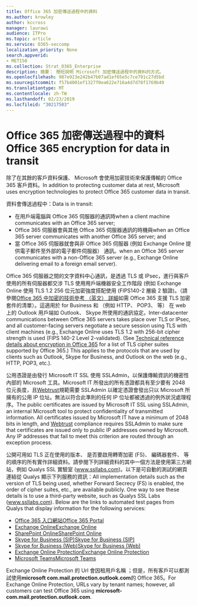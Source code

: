 ```yaml
---
title: Office 365 加密傳送過程中的資料
ms.author: krowley
author: kccross
manager: laurawi
audience: ITPro
ms.topic: article
ms.service: O365-seccomp
localization_priority: None
search.appverid:
- MET150
ms.collection: Strat_O365_Enterprise
description: 摘要： 簡短說明 Microsoft 加密傳送過程中的資料的方式。
ms.openlocfilehash: 987e923e242b47b07ad1ef65e5c7ce791c27d5bd
ms.sourcegitcommit: f57b4001ef1327f0ea622e716a4d7d78f1769b49
ms.translationtype: MT
ms.contentlocale: zh-TW
ms.lasthandoff: 02/23/2019
ms.locfileid: "30217503"
---
```

# <a name="office-365-encryption-for-data-in-transit"></a><span data-ttu-id="1edc3-103">Office 365 加密傳送過程中的資料</span><span class="sxs-lookup"><span data-stu-id="1edc3-103">Office 365 encryption for data in transit</span></span>

<span data-ttu-id="1edc3-104">除了在其餘的客戶資料保護、 Microsoft 會使用加密技術來保護傳輸的 Office 365 客戶資料。</span><span class="sxs-lookup"><span data-stu-id="1edc3-104">In addition to protecting customer data at rest, Microsoft uses encryption technologies to protect Office 365 customer data in transit.</span></span> 

<span data-ttu-id="1edc3-105">資料會傳送過程中：</span><span class="sxs-lookup"><span data-stu-id="1edc3-105">Data is in transit:</span></span>
- <span data-ttu-id="1edc3-106">在用戶端電腦與 Office 365 伺服器的通訊時</span><span class="sxs-lookup"><span data-stu-id="1edc3-106">when a client machine communicates with an Office 365 server;</span></span>
- <span data-ttu-id="1edc3-107">Office 365 伺服器會與其他 Office 365 伺服器通訊的時機與</span><span class="sxs-lookup"><span data-stu-id="1edc3-107">when an Office 365 server communicates with another Office 365 server; and</span></span>
- <span data-ttu-id="1edc3-108">當 Office 365 伺服器就會與非 Office 365 伺服器 (例如 Exchange Online 提供電子郵件至外部的電子郵件伺服器） 通訊。</span><span class="sxs-lookup"><span data-stu-id="1edc3-108">when an Office 365 server communicates with a non-Office 365 server (e.g., Exchange Online delivering email to a foreign email server).</span></span>

<span data-ttu-id="1edc3-p101">Office 365 伺服器之間的文字資料中心通訊，是透過 TLS 或 IPsec，進行與客戶使用的所有伺服器都交涉 TLS 使用用戶端機器安全工作階段 (例如 Exchange Online 使用 TLS 1.2 256 位元加密強度搭配使用 (FIPS140-2 層級 2 驗證)。（請參閱[Office 365 中加密的技術參考 （英文） 詳細](https://support.office.com/article/Technical-reference-details-about-encryption-in-Office-365-862CBE93-4268-4EF9-BA79-277545ECF221)如需 Office 365 支援 TLS 加密套件的清單）。這適用於 for Business 和 （例如 HTTP、 POP3、 等） 在 web 上的 Outlook 用戶端如 Outlook、 Skype 所使用的通訊協定。</span><span class="sxs-lookup"><span data-stu-id="1edc3-p101">Inter-datacenter communications between Office 365 servers takes place over TLS or IPsec, and all customer-facing servers negotiate a secure session using TLS with client machines (e.g., Exchange Online uses TLS 1.2 with 256-bit cipher strength is used (FIPS 140-2 Level 2-validated). (See [Technical reference details about encryption in Office 365](https://support.office.com/article/Technical-reference-details-about-encryption-in-Office-365-862CBE93-4268-4EF9-BA79-277545ECF221) for a list of TLS cipher suites supported by Office 365.) This applies to the protocols that are used by clients such as Outlook, Skype for Business, and Outlook on the web (e.g., HTTP, POP3, etc.).</span></span>

<span data-ttu-id="1edc3-p102">公用憑證是由發行 Microsoft IT SSL 使用 SSLAdmin，以保護傳輸資訊的機密性內部的 Microsoft 工具。Microsoft IT 所發出的所有憑證都具有至少要有 2048 位元長度，且[Webtrust](http://www.webtrust.org/homepage-documents/item70372.pdf)規範需要 SSLAdmin 以確定憑證會發出只以 Microsoft 所擁有的公用 IP 位址。無法以符合此準則的任何 IP 位址都被透過的例外狀況處理程序。</span><span class="sxs-lookup"><span data-stu-id="1edc3-p102">The public certificates are issued by Microsoft IT SSL using SSLAdmin, an internal Microsoft tool to protect confidentiality of transmitted information. All certificates issued by Microsoft IT have a minimum of 2048 bits in length, and [Webtrust](http://www.webtrust.org/homepage-documents/item70372.pdf) compliance requires SSLAdmin to make sure that certificates are issued only to public IP addresses owned by Microsoft. Any IP addresses that fail to meet this criterion are routed through an exception process.</span></span>

<span data-ttu-id="1edc3-p103">公開可用如 TLS 正在使用的版本、 是否要啟用轉寄加密 (FS)、 編碼器套件、 等的順序的所有實作詳細資料。請參閱下列詳細資料的其中一個方法是使用第三方網站，例如 Qualys SSL 實驗室 (www.ssllabs.com)。以下是可自動的測試的網頁連結從 Qualys 顯示下列服務的資訊：</span><span class="sxs-lookup"><span data-stu-id="1edc3-p103">All implementation details such as the version of TLS being used, whether Forward Secrecy (FS) is enabled, the order of cipher suites, etc., are available publicly. One way to see these details is to use a third-party website, such as Qualys SSL Labs (www.ssllabs.com). Below are the links to automated test pages from Qualys that display information for the following services:</span></span>
- [<span data-ttu-id="1edc3-117">Office 365 入口網站</span><span class="sxs-lookup"><span data-stu-id="1edc3-117">Office 365 Portal</span></span>](https://www.ssllabs.com/ssltest/analyze.html?d=portal.office.com&hideResults=on)
- [<span data-ttu-id="1edc3-118">Exchange Online</span><span class="sxs-lookup"><span data-stu-id="1edc3-118">Exchange Online</span></span>](https://www.ssllabs.com/ssltest/analyze.html?d=outlook.office365.com&hideResults=on)
- [<span data-ttu-id="1edc3-119">SharePoint Online</span><span class="sxs-lookup"><span data-stu-id="1edc3-119">SharePoint Online</span></span>](https://www.ssllabs.com/ssltest/analyze.html?d=microsoft-my.sharepoint.com&hideResults=on)
- [<span data-ttu-id="1edc3-120">Skype for Business (SIP)</span><span class="sxs-lookup"><span data-stu-id="1edc3-120">Skype for Business (SIP)</span></span>](https://www.ssllabs.com/ssltest/analyze.html?d=sipdir.online.lync.com)
- [<span data-ttu-id="1edc3-121">Skype for Business (Web)</span><span class="sxs-lookup"><span data-stu-id="1edc3-121">Skype for Business (Web)</span></span>](https://www.ssllabs.com/ssltest/analyze.html?d=webdir.online.lync.com&hideResults=on)
- [<span data-ttu-id="1edc3-122">Exchange Online Protection</span><span class="sxs-lookup"><span data-stu-id="1edc3-122">Exchange Online Protection</span></span>](https://ssl-tools.net/mailservers/microsoft-com.mail.protection.outlook.com)
- [<span data-ttu-id="1edc3-123">Microsoft Teams</span><span class="sxs-lookup"><span data-stu-id="1edc3-123">Microsoft Teams</span></span>](https://www.ssllabs.com/ssltest/analyze.html?d=teams.microsoft.com&latest)

<span data-ttu-id="1edc3-124">Exchange Online Protection 的 Url 會因租用戶名稱 ；但是，所有客戶可以都測試使用**microsoft com.mail.protection.outlook.com**的 Office 365。</span><span class="sxs-lookup"><span data-stu-id="1edc3-124">For Exchange Online Protection, URLs vary by tenant names; however, all customers can test Office 365 using **microsoft-com.mail.protection.outlook.com**.</span></span>
